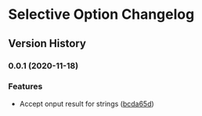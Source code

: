 # Selective Option Changelog

## Version History

### 0.0.1 (2020-11-18)


### Features

* Accept onput result for strings ([bcda65d](https://github.com/manferlo81/selective-option/commit/bcda65d72f70d786d131d486f2abe61db54be53e))
